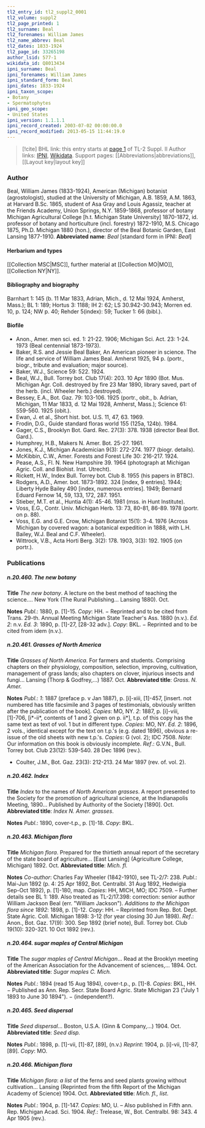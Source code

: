 ```yaml
---
tl2_entry_id: tl2_suppl2_0001
tl2_volume: suppl2
tl2_page_printed: 1
tl2_surname: Beal
tl2_forenames: William James
tl2_name_abbrev: Beal
tl2_dates: 1833-1924
tl2_page_id: 33265198
author_lsid: 577-1
wikidata_id: Q8013434
ipni_surname: Beal
ipni_forenames: William James
ipni_standard_form: Beal
ipni_dates: 1833-1924
ipni_taxon_scope: 
- Botany
- Spermatophytes
ipni_geo_scope: 
- United States
ipni_version: 1.1.1.1
ipni_record_created: 2003-07-02 00:00:00.0
ipni_record_modified: 2013-05-15 11:44:19.0
---
```


> [!cite] BHL link: this entry starts at [page 1](https://www.biodiversitylibrary.org/page/33265198) of TL-2 Suppl. II
> Author links: [IPNI](https://www.ipni.org/a/577-1), [Wikidata](https://www.wikidata.org/wiki/Q8013434). Support pages: [[Abbreviations|abbreviations]], [[Layout key|layout key]]

### Author

Beal, William James (1833-1924), American (Michigan) botanist (agrostologist), studied at the University of Michigan, A.B. 1859, A.M. 1863, at Harvard B.Sc. 1865, student of Asa Gray and Louis Agassiz, teacher at the Friends Academy, Union Springs, N.Y. 1859-1868, professor of botany Michigan Agricultural College \[h.t. Michigan State University\] 1870-1872, id. professor of botany and horticulture (incl. forestry) 1872-1910, M.S. Chicago 1875, Ph.D. Michigan 1880 (hon.), director of the Beal Botanic Garden, East Lansing 1877-1910. 
**Abbreviated name**: *Beal* \[standard form in IPNI: *Beal*\]

#### Herbarium and types

[[Collection MSC|MSC]], further material at [[Collection MO|MO]], [[Collection NY|NY]].

#### Bibliography and biography

Barnhart 1: 145 (b. 11 Mar 1833, Adrian, Mich., d. 12 Mai 1924, Amherst, Mass.); BL 1: 189; Hortus 3: 1188; IH 2: 62; LS 30.942-30.943; Morren ed. 10, p. 124; NW p. 40; Rehder 5(index): 59; Tucker 1: 66 (bibl.).

#### Biofile

- Anon., Amer. men sci. ed. 1: 21-22. 1906; Michigan Sci. Act. 23: 1-24. 1973 (Beal centennial 1873-1973).
- Baker, R.S. and Jessie Beal Baker, An American pioneer in science. The life and service of William James Beal. Amherst 1925, 94 p. (portr., biogr., tribute and evaluation; major source).
- Baker, W.J., Science 59: 522. 1924.
- Beal, W.J., Bull. Torrey bot. Club 17(4): 203. 10 Apr 1890 (Bot. Mus. Michigan Agr. Coll. destroyed by fire 23 Mar 1890, library saved, part of the herb. (incl. Wheeler herb.) destroyed).
- Bessey, E.A., Bot. Gaz. 79: 103-106. 1925 (portr., obit., b. Adrian, Michigan, 11 Mar 1833, d. 12 Mai 1928, Amherst, Mass.); Science 61: 559-560. 1925 (obit.).
- Ewan, J. et al., Short hist. bot. U.S. 11, 47, 63. 1969.
- Frodin, D.G., Guide standard floras world 155 (125a, 124b). 1984.
- Gager, C.S., Brooklyn Bot. Gard. Rec. 27(3): 378. 1938 (director Beal Bot. Gard.).
- Humphrey, H.B., Makers N. Amer. Bot. 25-27. 1961.
- Jones, K.J., Michigan Academician 9(3): 272-274. 1977 (biogr. details).
- McKibbin, C.W., Amer. Forests and Forest Life 30: 216-217. 1924.
- Pease, A.S., Fl. N. New Hampshire 39. 1964 (photograph at Michigan Agric. Coll. and Biohist. Inst. Utrecht).
- Rickett, H.W., Index Bull. Torrey bot. Club 8. 1955 (his papers in BTBC).
- Rodgers, A.D., Amer. bot. 1873-1892. 324 \[index, 9 entries\]. 1944; Liberty Hyde Bailey 490 \[index, numerous entries\]. 1949; Bernard Eduard Fernow 14, 59, 133, 172, 287. 1951.
- Stieber, M.T. et al., Huntia 4(1): 45-46. 1981 (mss. in Hunt Institute).
- Voss, E.G., Contr. Univ. Michigan Herb. 13: 73, 80-81, 86-89. 1978 (portr. on p. 88).
- Voss, E.G. and G.E. Crow, Michigan Botanist 15(1): 3-4. 1976 (Across Michigan by covered wagon: a botanical expedition in 1888, with L.H. Bailey, W.J. Beal and C.F. Wheeler).
- Wittrock, V.B., Acta Horti Berg. 3(2): 178. 1903, 3(3): 192. 1905 (on portr.).

### Publications

##### n.20.460. The new botany

**Title**
*The new botany*. A lecture on the best method of teaching the science.... New York (The Rural Publishing... Lansing 1880). Oct.

**Notes**
*Publ*.: 1880, p. \[1\]-15. *Copy*: HH. − Reprinted and to be cited from Trans. 29-th. Annual Meeting Michigan State Teacher's Ass. 1880 (n.v.).
*Ed. 2*: n.v.
*Ed. 3*: 1890, p. \[1\]-27, \[28-32 adv.\]. *Copy*: BKL. − Reprinted and to be cited from idem (n.v.).

##### n.20.461. Grasses of North America

**Title**
*Grasses of North America*. For farmers and students. Comprising chapters on their physiology, composition, selection, improving, cultivation, management of grass lands; also chapters on clover, injurious insects and fungi... Lansing (Thorp & Godfrey,...) 1887. Oct.
**Abbreviated title**: *Grass. N. Amer.*

**Notes**
*Publ*.: *1*: 1887 (preface p. v Jan 1887), p. \[i\]-xiii, \[1\]-457, \[insert. not numbered has title facsimile and 3 pages of testimonials, obviously written after the publication of the book\].
*Copies*: MO, NY.
*2*: 1887, p. \[i\]-viii, \[1\]-706, \[i\*-ii\*, contents of 1 and 2 given on p. ii\*\], t.p. of this copy has the same text as text of vol. 1 but in different type. *Copies*: MO, NY.
*Ed. 2*: 1896, 2 vols., identical except for the text on t.p.'s (e.g. dated 1896), obvious a re-issue of the old sheets with new t.p.'s. *Copies*: G (vol. 2); IDC 7508.
*Note*: Our information on this book is obviously incomplete.
*Ref*.: G.V.N., Bull. Torrey bot. Club 23(12): 539-540. 28 Dec 1896 (rev.).
- Coulter, J.M., Bot. Gaz. 23(3): 212-213. 24 Mar 1897 (rev. of. vol. 2).

##### n.20.462. Index

**Title**
*Index* to the names of *North American grasses*. A report presented to the Society for the promotion of agricultural science, at the Indianapolis Meeting, 1890... Published by Authority of the Society \[1890\]. Oct.
**Abbreviated title**: *Index N. Amer. grasses*.

**Notes**
*Publ*.: 1890, cover-t.p., p. \[1\]-18. *Copy*: BKL.

##### n.20.463. Michigan flora

**Title**
*Michigan flora*. Prepared for the thirtieth annual report of the secretary of the state board of agriculture... \[East Lansing\] (Agriculture College, Michigan) 1892. Oct.
**Abbreviated title**: *Mich. fl.*

**Notes**
*Co-author*: Charles Fay Wheeler (1842-1910), see TL-2/7: 238.
*Publ*.: Mai-Jun 1892 (p. 4: 25 Apr 1892, Bot. Centralbl. 31 Aug 1892, Hedwigia Sep-Oct 1892), p. \[1\]-180, map. *Copies*: HH, MICH, MO; IDC 7509. – Further details see BL 1: 189. Also treated as TL-2/17.398: correction: senior author William Jackson Beal (err. "William Jackson").
*Additions to the Michigan flora since 1892*: 1898, p. \[1\]-12. *Copy*: HH. – Reprinted from Rep. Bot. Dept. State Agric. Coll. Michigan 1898: 3-12 (for year closing 30 Jun 1898).
*Ref*.: Anon., Bot. Gaz. 17(9): 300. Sep 1892 (brief note), Bull. Torrey bot. Club 19(10): 320-321. 10 Oct 1892 (rev.).

##### n.20.464. sugar maples of Central Michigan

**Title**
The *sugar maples of Central Michigan*... Read at the Brooklyn meeting of the American Association for the Advancement of sciences,... 1894. Oct.
**Abbreviated title**: *Sugar maples C. Mich.*

**Notes**
*Publ*.: 1894 (read 15 Aug 1894), cover-t.p., p. \[1\]-8. *Copies*: BKL, HH. − Published as Ann. Rep. Secr. State Board Agric. State Michigan 23 ("July 1 1893 to June 30 1894"). − (independent?).

##### n.20.465. Seed dispersal

**Title**
*Seed dispersal*... Boston, U.S.A. (Ginn & Company,...) 1904. Oct.
**Abbreviated title**: *Seed disp.*

**Notes**
*Publ*.: 1898, p. \[1\]-vii, \[1\]-87, \[89\], (n.v.)
*Reprint*: 1904, p. \[i\]-vii, \[1\]-87, \[89\]. *Copy*: MO.

##### n.20.466. Michigan flora

**Title**
*Michigan flora*: *a list* of the ferns and seed plants growing without cultivation... Lansing (Reprinted from the fifth Report of the Michigan Academy of Science) 1904. Oct.
**Abbreviated title**: *Mich. fl., list*.

**Notes**
*Publ*.: 1904, p. \[1\]-147. *Copies*: MO, U. – Also published in Fifth ann. Rep. Michigan Acad. Sci. 1904.
*Ref*.: Trelease, W., Bot. Centralbl. 98: 343. 4 Apr 1905 (rev.).

